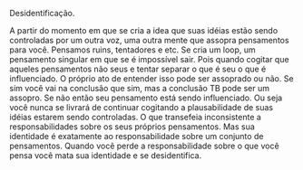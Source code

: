 
Desidentificação. 

A partir do momento em que se cria a idea que suas idéias estão sendo controladas por um outra voz, uma outra mente que assopra pensamentos para você. Pensamos ruins, tentadores e etc. Se cria um loop, um pensamento singular em que se é impossível sair. Pois quando cogitar que aqueles pensamentos não seus e tentar separar o que é seu o que é influenciado. O próprio ato de entender isso pode ser assoprado ou não. Se sim você vai na conclusão que sim, mas a conclusão TB pode ser um assopro. Se não então seu pensamento está sendo influenciado. Ou seja você nunca se livrará de continuar cogitando a plausabilidade de suas idéias estarem sendo controladas.  O que transefeia inconsistente a responsabilidades sobre os seus próprios pensamentos. Mas sua identidade é exatamente ao responsabilidade sobre um conjunto de pensamentos. Quando você perde a responsabilidade sobre o que você pensa você mata sua identidade e se desidentifica. 